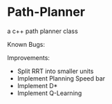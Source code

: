 # Path-Planner
a c++ path planner class 

Known Bugs:



Improvements:

- Split RRT into smaller units
- Implement Planning Speed bar
- Implement D*
- Implement Q-Learning
